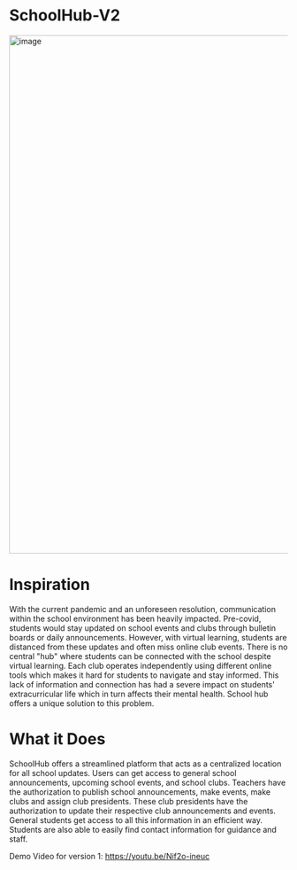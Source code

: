 # SchoolHub-V2
<img width="936" alt="image" src="https://user-images.githubusercontent.com/67121244/167225985-6fafc0ee-b08e-4a1c-8001-8300810e14cd.png">


# Inspiration
With the current pandemic and an unforeseen resolution, communication within the school environment has been heavily impacted. Pre-covid, students would stay updated on school events and clubs through bulletin boards or daily announcements. However, with virtual learning, students are distanced from these updates and often miss online club events. There is no central "hub" where students can be connected with the school despite virtual learning. Each club operates independently using different online tools which makes it hard for students to navigate and stay informed. This lack of information and connection has had a severe impact on students' extracurricular life which in turn affects their mental health. School hub offers a unique solution to this problem.

# What it Does
SchoolHub offers a streamlined platform that acts as a centralized location for all school updates. Users can get access to general school announcements, upcoming school events, and school clubs. Teachers have the authorization to publish school announcements, make events, make clubs and assign club presidents. These club presidents have the authorization to update their respective club announcements and events. General students get access to all this information in an efficient way. Students are also able to easily find contact information for guidance and staff.


Demo Video for version 1: https://youtu.be/Nif2o-ineuc
